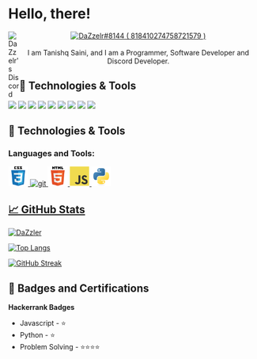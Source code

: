 # Hello, there! 

<a href="https://discord.gg/R9TYVk7GKD">
  <img align="left" alt="DaZzelr's Discord" width="22px" src="https://raw.githubusercontent.com/peterthehan/peterthehan/master/assets/discord.svg" />
</a>
<p align="center">
  <a href="https://discord.com/users/818410274758721579">
     <img src="https://discord.c99.nl/widget/theme-1/818410274758721579.png" alt="DaZzelr#8144 ( 818410274758721579 )"/>
       </a>
<br><br>
I am Tanishq Saini, and I am a Programmer, Software Developer and Discord Developer. 
  
## 🔧 Technologies & Tools
![](https://img.shields.io/badge/OS-Windows_11-informational?style=flat&logo=windows&logoColor=white&color=8d81c2)
![](https://img.shields.io/badge/Editor-VS_Code-informational?style=flat&logo=visual-studio-code&logoColor=white&color=007acc)
![](https://img.shields.io/badge/Code-Python-informational?style=flat&logo=python&logoColor=white&color=356a97)
![](https://img.shields.io/badge/Code-JavaScript-informational?style=flat&logo=javascript&logoColor=white&color=e9d44d)
![](https://img.shields.io/badge/Code-HTML-informational?style=flat&logo=html5&logoColor=white&color=ffa500)
![](https://img.shields.io/badge/Code-CSS-informational?style=flat&logo=css3&logoColor=white&color=0000ff)
![](https://img.shields.io/badge/Shell-cmd-informational?style=flat&logo=powershell&logoColor=white&color=000)
![](https://img.shields.io/badge/Shell-powershell-informational?style=flat&logo=powershell&logoColor=white&color=00008b)
![](https://img.shields.io/badge/Tools-Netlify-informational?style=flat&logo=heroku&logoColor=white&color=430098)

## 🔧 Technologies & Tools
<h3 align="left">Languages and Tools:</h3>
<a href="https://www.w3schools.com/css/" target="_blank"> <img src="https://raw.githubusercontent.com/devicons/devicon/master/icons/css3/css3-original-wordmark.svg" alt="css3" width="40" height="40"/> </a> <a href="https://git-scm.com/" target="_blank"> <img src="https://www.vectorlogo.zone/logos/git-scm/git-scm-icon.svg" alt="git" width="40" height="40"/> </a> <a href="https://www.w3.org/html/" target="_blank"> <img src="https://raw.githubusercontent.com/devicons/devicon/master/icons/html5/html5-original-wordmark.svg" alt="html5" width="40" height="40"/> </a> </a> <a href="https://developer.mozilla.org/en-US/docs/Web/JavaScript" target="_blank"> <img src="https://raw.githubusercontent.com/devicons/devicon/master/icons/javascript/javascript-original.svg" alt="javascript" width="40" height="40"/> </a> <a href="https://www.python.org" target="_blank"> <img src="https://raw.githubusercontent.com/devicons/devicon/master/icons/python/python-original.svg" alt="python" width="40" height="40"/>

## &#x1f4c8; GitHub Stats

[![DaZzler](https://github-readme-stats.vercel.app/api?username=DaZzelr&show_icons=true&theme=tokyonight)](https://github.com/DaZzelr)

[![Top Langs](https://github-readme-stats.vercel.app/api/top-langs/?username=DaZzelr&layout=compact&hide_border=true&theme=tokyonight)](https://github.com/anuraghazra/github-readme-stats)  

[![GitHub Streak](http://github-readme-streak-stats.herokuapp.com?user=DaZzler&theme=tokyonight)](https://git.io/streak-stats)

##  📜  Badges and Certifications
**Hackerrank Badges**

- Javascript  - ⭐
- Python - ⭐
- Problem Solving - ⭐⭐⭐⭐
